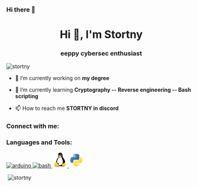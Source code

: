### Hi there 👋

<h1 align="center">Hi 👋, I'm Stortny</h1>
<h3 align="center">eeppy cybersec enthusiast</h3>

<p align="left"> <img src="https://komarev.com/ghpvc/?username=stortny&label=Profile%20views&color=0e75b6&style=flat" alt="stortny" /> </p>

- 🔭 I’m currently working on **my degree**

- 🌱 I’m currently learning **Cryptography -- Reverse engineering -- Bash scripting**

- 📫 How to reach me **STORTNY in discord**

<h3 align="left">Connect with me:</h3>
<p align="left">
</p>

<h3 align="left">Languages and Tools:</h3>
<p align="left"> <a href="https://www.arduino.cc/" target="_blank" rel="noreferrer"> <img src="https://cdn.worldvectorlogo.com/logos/arduino-1.svg" alt="arduino" width="40" height="40"/> </a> <a href="https://www.gnu.org/software/bash/" target="_blank" rel="noreferrer"> <img src="https://www.vectorlogo.zone/logos/gnu_bash/gnu_bash-icon.svg" alt="bash" width="40" height="40"/> </a> <a href="https://www.linux.org/" target="_blank" rel="noreferrer"> <img src="https://raw.githubusercontent.com/devicons/devicon/master/icons/linux/linux-original.svg" alt="linux" width="40" height="40"/> </a> <a href="https://www.python.org" target="_blank" rel="noreferrer"> <img src="https://raw.githubusercontent.com/devicons/devicon/master/icons/python/python-original.svg" alt="python" width="40" height="40"/> </a> </p>

<p>&nbsp;<img align="center" src="https://github-readme-stats.vercel.app/api?username=stortny&show_icons=true&locale=en" alt="stortny" /></p>

